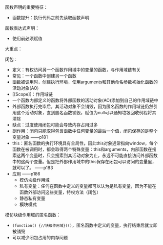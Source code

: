 函数声明的重要特征：
- 函数提升：执行代码之前先读取函数声明

函数表达式声明：
- 使用前必须赋值

大重点：

闭包：
- 定义：有权访问另一个函数作用域中的变量的函数，与作用域链有关
- 常见：一个函数中创建另一个函数
- 函数被调用时，创建执行环境，使用arguments和其他命名参数初始化函数的活动对象(AO)
- [[Scope]]：作用域链
- 一个函数内部定义的函数将外部函数的活动对象(AO)添加到自己的作用域链中
- 外部函数执行完毕后，其活动对象不会销毁，因为匿名函数的作用域链仍然引用这个活动对象，直到匿名函数销毁，赋值为null可以通知垃圾回收例程将其清除
- 缺点：过度使用闭包可能会导致内存占用过多
- 副作用：闭包只能取得包含函数中任何变量的最后一个值，闭包保存的是整个变量对象  ——p181
- this：匿名函数的执行环境具有全局性，因此this对象通常指向window，每个函数在被调用时，都会取得两个特殊变量：this和arguments，内部函数在搜索这两个变量时，只会搜索到其活动对象为止，永远不可能直接访问外部函数中的这两个变量。但是把外部作用域中的this保存在闭包可以访问的变量里，就可以了。   ——p183
- 应用 ——p186
  - 模仿块级作用域
  - 私有变量：任何在函数中定义的变量都可以认为是私有变量，因为不能在函数外部访问这些变量，特权方法（闭包）
  - 静态私有变量
  - 模块模式

模仿块级作用域的匿名函数：
- `(function() {//块级作用域})()`，匿名函数中定义的变量，执行结束后就立即被销毁 
- 可以减少闭包占用的内存问题